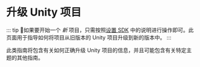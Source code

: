 # 升级 Unity 项目

::: tip
📘如果要开始一个 *新* 项目，只需按照[设置 SDK](/creators.vrchat.com/sdk/) 中的说明进行操作即可。此页面用于指导如何将项目从旧版本的 Unity 项目升级到新的版本中。
:::

此类指南将包含有关如何正确升级 Unity 项目的信息，并且可能包含有关特定主题的其他指南。